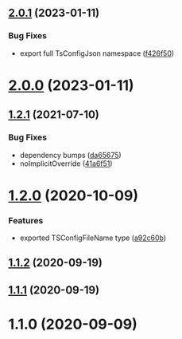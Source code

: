 ## [2.0.1](https://github.com/bconnorwhite/types-tsconfig/compare/v2.0.0...v2.0.1) (2023-01-11)


### Bug Fixes

* export full TsConfigJson namespace ([f426f50](https://github.com/bconnorwhite/types-tsconfig/commit/f426f5056390484486bf6775aac1971bb4e0282f))



# [2.0.0](https://github.com/bconnorwhite/types-tsconfig/compare/v1.2.1...v2.0.0) (2023-01-11)



## [1.2.1](https://github.com/bconnorwhite/types-tsconfig/compare/v1.2.0...v1.2.1) (2021-07-10)


### Bug Fixes

* dependency bumps ([da65675](https://github.com/bconnorwhite/types-tsconfig/commit/da6567521cc34d88f103f0997df1571e975b11bf))
* noImplicitOverride ([41a6f51](https://github.com/bconnorwhite/types-tsconfig/commit/41a6f5196e504233bcd75c6239f1e258f8d77f4b))



# [1.2.0](https://github.com/bconnorwhite/types-tsconfig/compare/v1.1.2...v1.2.0) (2020-10-09)


### Features

* exported TSConfigFileName type ([a92c60b](https://github.com/bconnorwhite/types-tsconfig/commit/a92c60b31add8e917978a7f6ce0dfd2af5bf8024))



## [1.1.2](https://github.com/bconnorwhite/types-tsconfig/compare/v1.1.1...v1.1.2) (2020-09-19)



## [1.1.1](https://github.com/bconnorwhite/types-tsconfig/compare/v1.1.0...v1.1.1) (2020-09-19)



# 1.1.0 (2020-09-09)



